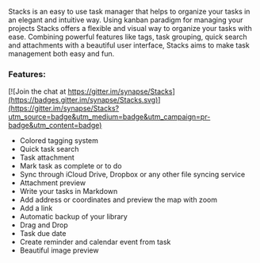 Stacks is an easy to use task manager that helps to organize your tasks in an elegant and intuitive way. Using kanban paradigm for managing your projects Stacks offers a flexible and visual way to organize your tasks with ease. Combining powerful features like tags, task grouping, quick search and attachments with a beautiful user interface, Stacks aims to make task management both easy and fun.

### Features:

[![Join the chat at https://gitter.im/synapse/Stacks](https://badges.gitter.im/synapse/Stacks.svg)](https://gitter.im/synapse/Stacks?utm_source=badge&utm_medium=badge&utm_campaign=pr-badge&utm_content=badge)
* Colored tagging system
* Quick task search
* Task attachment
* Mark task as complete or to do
* Sync through iCloud Drive, Dropbox or any other file syncing service
* Attachment preview
* Write your tasks in Markdown
* Add address or coordinates and preview the map with zoom
* Add a link
* Automatic backup of your library
* Drag and Drop
* Task due date
* Create reminder and calendar event from task
* Beautiful image preview
